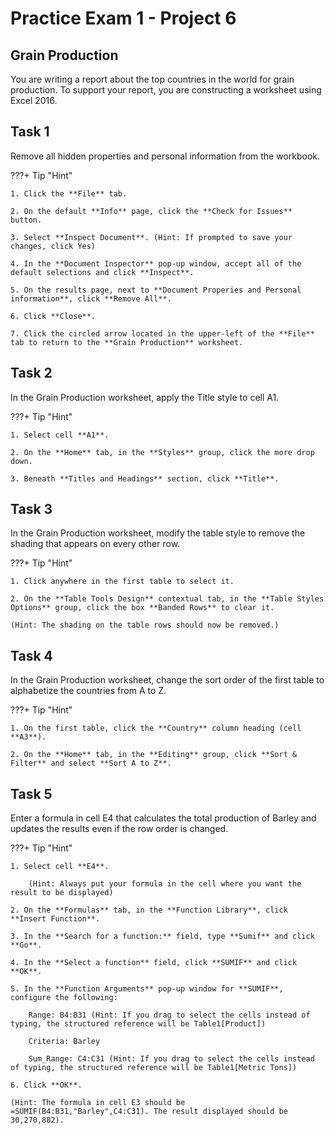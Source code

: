 # Practice Exam 1 - Project 6

## Grain Production

You are writing a report about the top countries in the world for grain production. To support your report, you are constructing a worksheet using Excel 2016.

## Task 1
 
Remove all hidden properties and personal information from the workbook.

???+ Tip "Hint"

    1. Click the **File** tab.

    2. On the default **Info** page, click the **Check for Issues** button.

    3. Select **Inspect Document**. (Hint: If prompted to save your changes, click Yes)

    4. In the **Document Inspector** pop-up window, accept all of the default selections and click **Inspect**.
    
    5. On the results page, next to **Document Properies and Personal information**, click **Remove All**.
    
    6. Click **Close**. 
    
    7. Click the circled arrow located in the upper-left of the **File** tab to return to the **Grain Production** worksheet. 

## Task 2

In the Grain Production worksheet, apply the Title style to cell A1.

???+ Tip "Hint"

    1. Select cell **A1**.

    2. On the **Home** tab, in the **Styles** group, click the more drop down.

    3. Beneath **Titles and Headings** section, click **Title**.

## Task 3

In the Grain Production worksheet, modify the table style to remove the shading that appears on every other row.

???+ Tip "Hint"

    1. Click anywhere in the first table to select it.

    2. On the **Table Tools Design** contextual tab, in the **Table Styles Options** group, click the box **Banded Rows** to clear it.
    
    (Hint: The shading on the table rows should now be removed.) 

## Task 4

In the Grain Production worksheet, change the sort order of the first table to alphabetize the countries from A to Z.

???+ Tip "Hint"

    1. On the first table, click the **Country** column heading (cell **A3**).

    2. On the **Home** tab, in the **Editing** group, click **Sort & Filter** and select **Sort A to Z**.

## Task 5

Enter a formula in cell E4 that calculates the total production of Barley and updates the results even if the row order is changed.

???+ Tip "Hint"

    1. Select cell **E4**.

        (Hint: Always put your formula in the cell where you want the result to be displayed)

    2. On the **Formulas** tab, in the **Function Library**, click **Insert Function**.

    3. In the **Search for a function:** field, type **Sumif** and click **Go**.
    
    4. In the **Select a function** field, click **SUMIF** and click **OK**.
    
    5. In the **Function Arguments** pop-up window for **SUMIF**, configure the following:

        Range: B4:B31 (Hint: If you drag to select the cells instead of typing, the structured reference will be Table1[Product])
        
        Criteria: Barley
        
        Sum_Range: C4:C31 (Hint: If you drag to select the cells instead of typing, the structured reference will be Table1[Metric Tons])
    
    6. Click **OK**.
    
    (Hint: The formula in cell E3 should be =SUMIF(B4:B31,"Barley",C4:C31). The result displayed should be 30,270,882).
    
